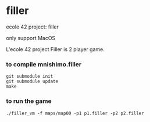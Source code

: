 # filler
ecole 42 project:  filler

only support MacOS

L'ecole 42 project Filler is 2 player game.

### to compile mnishimo.filler
```
git submodule init
git submodule update
make
```

### to run the game
```
./filler_vm -f maps/map00 -p1 p1.filler -p2 p2.filler
```
